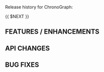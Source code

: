 Release history for ChronoGraph:

{{ $NEXT }}

FEATURES / ENHANCEMENTS
-----------------------

API CHANGES
-----------

BUG FIXES
---------
